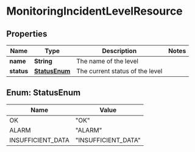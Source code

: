 
# MonitoringIncidentLevelResource

## Properties
Name | Type | Description | Notes
------------ | ------------- | ------------- | -------------
**name** | **String** | The name of the level | 
**status** | [**StatusEnum**](#StatusEnum) | The current status of the level | 


<a name="StatusEnum"></a>
## Enum: StatusEnum
Name | Value
---- | -----
OK | &quot;OK&quot;
ALARM | &quot;ALARM&quot;
INSUFFICIENT_DATA | &quot;INSUFFICIENT_DATA&quot;



